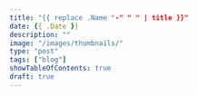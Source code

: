 ```yaml
---
title: "{{ replace .Name "-" " " | title }}"
date: {{ .Date }}
description: ""
image: "/images/thumbnails/"
type: "post"
tags: ["blog"]
showTableOfContents: true
draft: true
---
```


<!-- Content here -->
